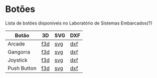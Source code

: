 # Botões

Lista de botões disponíveis no Laboratório de Sistemas Embarcados(?)

| Botão       | 3D         | SVG        | DXF        |
|-------------|------------|------------|------------|
| Arcade      | [f3d]("/") | [svg]("/") | [dxf]("/") |
| Gangorra    | [f3d]("/") | [svg]("/") | [dxf]("/") |
| Joystick    | [f3d]("/") | [svg]("/") | [dxf]("/") |
| Push Button | [f3d]("/") | [svg]("/") | [dxf]("/") |
    
